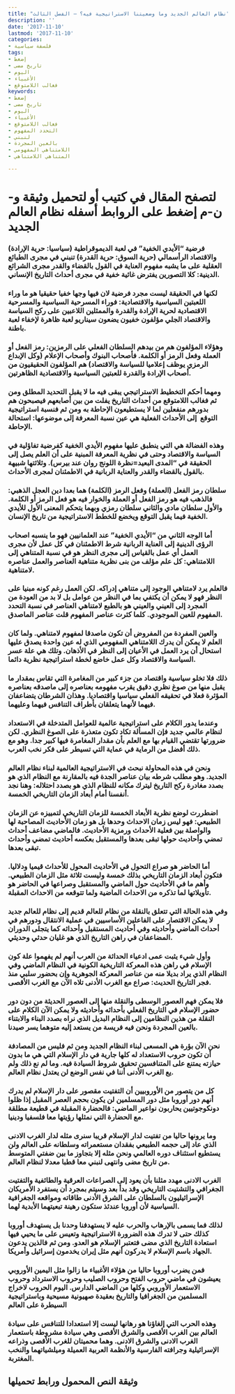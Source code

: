 ```yaml
---
title: "نظام العالم الجديد وما وضعيتنا الاستراتيجية فيه؟ – الفصل الثالث"
description: ''
date: '2017-11-10'
lastmod: '2017-11-10'
categories:
- فلسفة سياسية
tags:
- إضغط
- تاريخ مضى
- اليوم
- الأغبياء
- فغالب اللامتوقع
keywords:
- إضغط
- تاريخ مضى
- اليوم
- الأغبياء
- فغالب اللامتوقع
- التحدد المفهوم
- لنبني
- بالعين المجردة
- اللامتناهي المفهومي
- المتناهي اللامتناهي

---
```

# **لتصفح المقال في كتيب أو لتحميل وثيقة و-ن-م إضغط على الروابط أسفله** **نظام العالم الجديد**

### فرضية “الأيدي الخفية” في لعبة الديموقراطية (سياسيا: حرية الإرادة) والاقتصاد الرأسمالي (حرية السوق: حرية القدرة) تنبني في مجرى الطبائع العقلية على ما يشبه مفهوم العناية في القول بالقضاء والقدر مجرى الشرائع الدينية: كلا التصورين يفترض غائية خفية في مجرى أحداث التاريخ الإنساني.

### لكنها في الحقيقة ليست مجرد فرضية لان فيها وجها خفيا حقيقيا هو ما وراء اللعبتين السياسية والاقتصادية: فوراء المسرحية السياسية والمسرحية الاقتصادية لحرية الإرادة والقدرة والممثلين اللاعبين على ركح السياسة والاقتصاد الجلي مؤلفون خفيون يضعون سيناريو لعبة ظاهرة لإخفاء لعبة باطنة.

### وهؤلاء المؤلفون هم من بيدهم السلطان الفعلي على الرمزين: رمز الفعل أو العملة وفعل الرمز أو الكلمة. فأصحاب البنوك وأصحاب الإعلام (وكل الإبداع الرمزي يوظف إعلاميا للسياسة والاقتصاد) هم المؤلفون الحقيقيون من أصحاب الإرادة والقدرة للعبتين السياسية والاقتصادية الظاهرتين.

### ومهما أحكم التخطيط الاستراتيجي يبقى فيه ما لا يقبل التحديد المطلق ومن ثم فغالب اللامتوقع من أحداث التاريخ يفلت من بين أصابعهم فيصبحون هم بدورهم منفعلين لما لا يستطيعون الإحاطة به ومن ثم فنسبة استراتيجية التوقع  إلى الأحداث الفعلية هي عين نسبة المعرفة إلى موضوعها: استحالة الإحاطة.

### وهذه الفضالة هي التي ينطبق عليها مفهوم الأيدي الخفية كفرضية تفاؤلية في السياسة والاقتصاد وحتى في نظرية المعرفة المبنية على أن العلم يصل إلى الحقيقة في “المدى البعيد=نظرة اللونج روان عند بيرس). وثلاثتها شبيهة بالقول بالقضاء والقدر والعناية الربانية في الاطمئنان لمجرى الأحداث.

### سلطان رمز الفعل (العملة) وفعل الرمز (الكلمة) هما بعدا دين العجل الذهبي: فالذهب فيه هو رمز الفعل أو العملة والخوار فيه هو فعل الرمز أو الكلمة. والأول سلطان مادي والثاني سلطان رمزي وبهما يتحكم المعنى الأول للأيدي الخفية فيما يقبل التوقع ويخضع للخطط الاستراتيجية من تاريخ الإنسان.

### أما الوجه الثاني من “الأيدي الخفية” عند العلمانيين فهو ما ينسبه اصحاب الرؤى الدينية إلى العناية الربانية شرط الاطمئنان في كل عمل لأن مجرى العمل أي عمل بالقياس إلى مجرى النظر هو في نسبة المتناهي إلى اللامتناهي: كل علم مؤلف من بنى نظرية متناهية العناصر والعمل عناصره لامتناهية.

### فالعلم يرد لامتناهي الوجود إلى متناهي إدراكه. لكن العمل رغم كونه مبنيا على النظر فهو لا يمكن أن يكتفي بما في النظر من عوامل بل لا بد من العودة من المجرد إلى العيني والعيني هو بالطبع لامتناهي العناصر في نسبة التحدد المفهوم للعين الموجودي. كلما كثرت عناصر المفهوم قلت عناصر الماصدق.

### والعين المفردة من المفروض أن تكون ماصدقا لمفهوم لامتناهي. ولما كان العلم لا يمكن أن يدرك اللامتناهي المفهومي الذي له عين واحدة يصدق عليها استحال أن يرد العمل في الأعيان إلى النظر في الأذهان. وتلك هي علة عسر السياسة والاقتصاد وكل عمل خاضع لخطة استراتيجية نظرية دائما.

### ذلك فلا تخلو سياسية واقتصاد من جزء كبير من المغامرة التي تقاس بمقدار ما يقبل منها من صوغ نظري دقيق يقرب مفهومه بعناصره إلى ماصدقه بعناصره المؤثرة فعلا في تحقيقه الفعلي سياسيا واقتصاديا. وهذان الشرطان يتضاعفان فيهما لأنهما يتعلقان بأطراف التنافس فيهما وعليهما.

### وعندما يدور الكلام على استراتيجية عالمية للعوامل المتدخلة في الاستعداد لنظام عالمي جديد فإن المسألة تكاد تكون متعذرة على الصوغ النظري. لكن ضرورتها تقتضي القيام بها مع العلم بأن مقدار المغامرة فيها كبير جدا. وهو مع ذلك أفضل من الرماية في عماية التي تسيطر على فكر نخب العرب.

### ونحن في هذه المحاولة نبحث في الاستراتيجية العالمية لبناء نظام العالم الجديد. وهو مطلب شرطه بيان عناصر الجدة فيه بالمقارنة مع النظام الذي هو بصدد مغادرة ركح التاريخ ليترك مكانه للنظام الذي هو بصدد احتلاله: وهنا نجد أنفسنا أمام أبعاد الزمان التاريخي الخمسة.

### اضطررت لوضع نظرية الأبعاد الخمسة للزمان التاريخي لتمييزه عن الزمان الطبيعي: فهو ليس زمان الاحداث وحدها بل هو زمان الأحاديث المصاحبة لها والواصلة بين فعلية الأحداث ورمزية الأحاديث. فالماضي مضاعف أحداث تمضي وأحاديث حولها تبقى بعدها والمستقبل بعكسه أحاديث تمضي وأحداث تبقى بعدها.

### أما الحاضر هو صراع التحول في الأحاديث المحول للأحداث قيميا ودلاليا. فتكون أبعاد الزمان التاريخي بذلك خمسة وليست ثلاثة مثل الزمان الطبيعي. وأهم ما في الأحاديث حول الماضي والمستقبل وصراعها في الحاضر هو تأويلاتها لما تذكره من الاحداث الماضية ولما تتوقعه من الاحداث المقبلة.

### وفي هذه الحالة التي تتعلق بالنقلة من نظام للعالم قديم إلى نظام للعالم جديد لا يمكن الاقتصار على الفاعلين الأساسيين في عملية الانتقال ودورهم في أحداث الماضي وأحاديثه وفي أحاديث المستقبل وأحداثه كما يتجلى الدوران المضاعفان في راهن التاريخ الذي هو غليان حدثي وحديثي.

### وأول شيء يثبت عمى ادعياء الحداثة من العرب أنهم لم يفهموا علة كون الإسلام في راهن هذه المعركة التاريخية الكونية في النظام الماضي وفي النظام الذي يراد بديلا منه من عناصر المعركة الجوهرية وإن بحضور سلبي منذ فجر التاريخ الحديث: صراع مع الغرب الأدنى تلاه الآن مع الغرب الأقصى.

### فلا يمكن فهم العصور الوسطى والنقلة منها إلى العصور الحديثة من دون دور حضور الإسلام في التاريخ الفعلي بأحداثه وأحاديثه ولا يمكن الآن الكلام على النقلة من هذين النظامين إلى النظام البديل الذي نراه بصدد البناء والابتناء بالعين المجردة ونحن فيه فريسة من يستعد إليه متوهما يسر صيدنا.

### نحن الآن بؤرة هي المسعى لبناء النظام الجديد ومن ثم فليس من المصادفة أن تكون حروب الاستعداد له كلها جارية في دار الإسلام التي هي ما بدون حيازته يمتنع على المتنافسين تحقيق شروط السيادة فيه. وما لم نع ذلك ولم يع الغرب الأدنى أننا في نفس الوضع لن يعتدل نظام العالم.

### كل من يتصور من الأوروبيين أن التفتيت مقصور على دار الإسلام لم يدرك أنهم دور أوروبا مثل دور المسلمين لن يكون بحجم العصر المقبل إذا ظلوا دونكوجوتيين يحاربون نواعير الماضي: فالحضارة المقبلة في قطيعة مطلقة مع الحضارة التي نمثلها رؤيتها معا فلسفيا ودينيا.

### وما يرونها حاليا من تفتيت لدار الإسلام قريبا سنرى مثله لدار الغرب الادنى الذي عاد إلى حجمه الطبيعي بفقدان مستعمراته وسلطانه على العالم ولن يستطيع استئناف دوره العالمي ونحن مثله إلا بتجاوز ما بين ضفتي المتوسط من تاريخ مضى وانتهى لنبني معا قطبا معدلا لنظام العالم.

### الغرب الادنى مهدد مثلنا بأن يعود إلى الصراعات العرقية والطائفية والتفتيت الجغرافي والتشتيت التاريخي وقد بدأ بعد وسيتم بمجرد أن يستفرد الأمريكان الإسرائيليون بالسلطان على الشرق الأدنى طاقاته ومواقعه الجغرافية السياسية لأن أوروبا عندئذ ستكون رهينة تبعيتهما الأبدية لهما.

### لذلك فما يسمى بالإرهاب والحرب عليه لا يستهدفنا وحدنا بل يستهدف أوروبا كذلك حتى لا تدرك هذه الضرورة الاستراتيجية وتعيس على ما يحيي فيها استعادة التاريخ الذي مضى فتعتبر الإسلام هو العدو. ومن ثم فالذين يدعون الجهاد باسم الإسلام لا يدركون أنهم مثل إيران يخدمون إسرائيل وأمريكا.

### فمن يضرب أوروبا حاليا من هؤلاء الأغبياء ما زالوا مثل اليمين الأوروبي يعيشون في ماضي حروب الفتح وحروب الصليب وحروب الاسترداد وحروب الاستعمار الأوروبي وكلها من الماضي الدارس. اليوم الحروب لاخراج المسلمين من الجغرافيا والتاريخ بعقيدة صهيونية مسيحية وباستراتيجية السيطرة على العالم

### وهذه الحرب التي إلغاؤنا هو رهانها ليست إلا استعدادا للتنافس على سيادة العالم بين الغرب الأقصى والشرق الأقصى وهي سيادة مشروطة باستعمار الغرب الادنى والشرق الادنى. وهما محميتان للغرب الأقصى وذراعه الإسرائيلية وجرافته الفارسية والأنظمة العربية العميلة وميلشياتهما والنخب المغتربة.

## وثيقة النص المحمول ورابط تحميلها

###